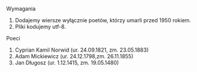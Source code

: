 ﻿Wymagania

1. Dodajemy wiersze wyłącznie poetów, którzy umarli przed 1950 rokiem.
2. Pliki kodujemy utf-8.



Poeci

1. Cyprian Kamil Norwid (ur. 24.09.1821, zm. 23.05.1883)
2. Adam Mickiewicz (ur. 24.12.1798,zm. 26.11.1855)
3. Jan Długosz (ur. 1.12.1415, zm. 19.05.1480)